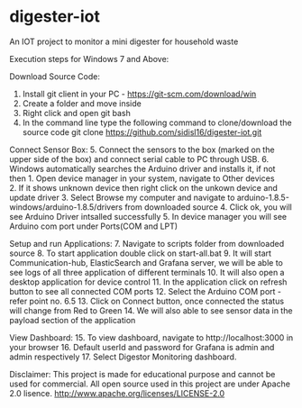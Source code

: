 # digester-iot
An IOT project to monitor a mini digester for household waste

Execution steps for Windows 7 and Above:

Download Source Code:
1. Install git client in your PC - https://git-scm.com/download/win
2. Create a folder and move inside 
3. Right click and open git bash
4. In the command line type the following command to clone/download the source code
   git clone https://github.com/sidisl16/digester-iot.git

Connect Sensor Box:
5. Connect the sensors to the box (marked on the upper side of the box) and connect serial cable to PC through USB.
6. Windows automatically searches the Arduino driver and installs it, if not then
    1. Open device manager in your system, navigate to Other devices  
    2. If it shows unknown device then right click on the unkown device and update driver
    3. Select Browse my computer and navigate to arduino-1.8.5-windows/arduino-1.8.5/drivers from downloaded source
    4. Click ok, you will see Arduino Driver intsalled successfully
    5. In device manager you will see Arduino com port under Ports(COM and LPT)

Setup and run Applications: 
7. Navigate to scripts folder from downloaded source
8. To start application double click on start-all.bat
9. It will start Communication-hub, ElasticSearch and Grafana server, 
    we will be able to see logs of all three application of different terminals
10. It will also open a desktop application for device control
11. In the application click on refresh button to see all connected COM ports
12. Select the Arduino COM port - refer point no. 6.5
13. Click on Connect button, once connected the status will change from Red to Green
14. We will also able to see sensor data in the payload section of the application

View Dashboard:
15. To view dashboard, navigate to http://localhost:3000 in your browser
16. Default userId and password for Grafana is admin and admin respectively
17. Select Digestor Monitoring dashboard.


Disclaimer: 
This project is made for educational purpose and cannot be used for commercial.
All open source used in this project are under Apache 2.0 lisence.
http://www.apache.org/licenses/LICENSE-2.0
